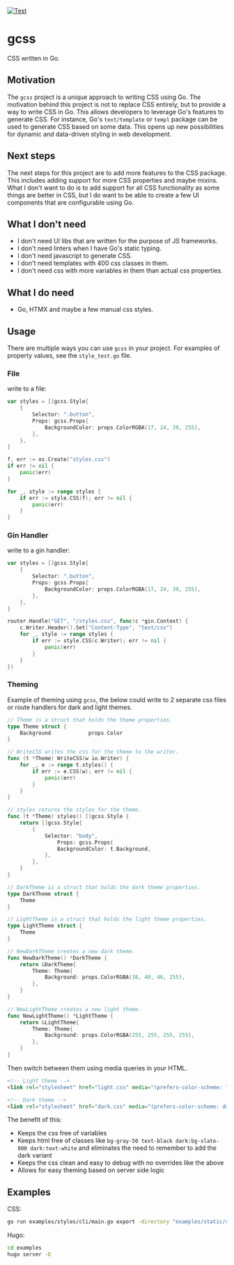 [![Test](https://github.com/AccentDesign/gcss/actions/workflows/go-test.yml/badge.svg)](https://github.com/AccentDesign/gcss/actions/workflows/go-test.yml)

# gcss

CSS written in Go.

## Motivation

The `gcss` project is a unique approach to writing CSS using Go.
The motivation behind this project is not to replace CSS entirely,
but to provide a way to write CSS in Go.
This allows developers to leverage Go's features to generate CSS. For instance,
Go's `text/template` or `templ` package can be used to generate CSS based on some data.
This opens up new possibilities for dynamic and data-driven styling in web development.

## Next steps

The next steps for this project are to add more features to the CSS package.
This includes adding support for more CSS properties and maybe mixins.
What I don't want to do is to add support for all CSS functionality as some things are better in CSS, but I do want to be able to create 
a few UI components that are configurable using Go.

## What I don't need

* I don't need UI libs that are written for the purpose of JS frameworks. 
* I don't need linters when I have Go's static typing.
* I don't need javascript to generate CSS.
* I don't need templates with 400 css classes in them.
* I don't need css with more variables in them than actual css properties.

## What I do need

* Go, HTMX and maybe a few manual css styles.

## Usage

There are multiple ways you can use `gcss` in your project. For examples of property values, see the `style_test.go` file.

### File

write to a file:

```go
var styles = []gcss.Style{
    {
        Selector: ".button",
        Props: gcss.Props{
            BackgroundColor: props.ColorRGBA(17, 24, 39, 255),
        },
    },
}

f, err := os.Create("styles.css")
if err != nil {
    panic(err)
}

for _, style := range styles {
    if err := style.CSS(f); err != nil {
        panic(err)
    }
}
```

### Gin Handler

write to a gin handler:

```go
var styles = []gcss.Style{
    {
        Selector: ".button",
        Props: gcss.Props{
            BackgroundColor: props.ColorRGBA(17, 24, 39, 255),
        },
    },
}

router.Handle("GET", "/styles.css", func(c *gin.Context) {
    c.Writer.Header().Set("Content-Type", "text/css")
    for _, style := range styles {
        if err := style.CSS(c.Writer); err != nil {
            panic(err)
        }
    }
})
```

### Theming

Example of theming using `gcss`, the below could write to 2 separate css files or route handlers for dark and light themes.

```go
// Theme is a struct that holds the theme properties.
type Theme struct {
    Background            props.Color
}

// WriteCSS writes the css for the theme to the writer.
func (t *Theme) WriteCSS(w io.Writer) {
    for _, e := range t.styles() {
        if err := e.CSS(w); err != nil {
            panic(err)
        }
    }
}

// styles returns the styles for the theme.
func (t *Theme) styles() []gcss.Style {
    return []gcss.Style{
        {
            Selector: "body",
                Props: gcss.Props{
                BackgroundColor: t.Background,
            },
        },
    }
}

// DarkTheme is a struct that holds the dark theme properties.
type DarkTheme struct {
    Theme
}

// LightTheme is a struct that holds the light theme properties.
type LightTheme struct {
    Theme
}

// NewDarkTheme creates a new dark theme.
func NewDarkTheme() *DarkTheme {
    return &DarkTheme{
        Theme: Theme{
            Background: props.ColorRGBA(38, 40, 46, 255),
        },
    }
}

// NewLightTheme creates a new light theme.
func NewLightTheme() *LightTheme {
    return &LightTheme{
        Theme: Theme{
            Background: props.ColorRGBA(255, 255, 255, 255),
        },
    }
}
```

Then switch between them using media queries in your HTML.

```html
<!-- Light theme -->
<link rel="stylesheet" href="light.css" media="(prefers-color-scheme: light)">

<!-- Dark theme -->
<link rel="stylesheet" href="dark.css" media="(prefers-color-scheme: dark)">
```

The benefit of this:

* Keeps the css free of variables
* Keeps html free of classes like `bg-gray-50 text-black dark:bg-slate-800 dark:text-white` and eliminates the need to remember to add the dark variant
* Keeps the css clean and easy to debug with no overrides like the above
* Allows for easy theming based on server side logic

## Examples

CSS:
```bash
go run examples/styles/cli/main.go export -directory "examples/static/css"
```

Hugo:
```bash
cd examples
hugo server -D
```